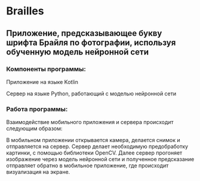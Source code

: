 # Brailles
## Приложение, предсказывающее букву шрифта Брайля по фотографии, используя обученную модель нейронной сети

### Компоненты программы:

Приложение на языке Kotlin

Сервер на языке Python, работающий с моделью нейронной сети

### Работа программы:

Взаимодействие мобильного приложения и сервера происходит следующим образом:

В мобильном приложении открывается камера, делается снимок и отправляется на сервер. Сервер делает необходимую предобработку картинки, с помощью библиотеки OpenCV. Далее сервер прогоняет изображение через модель нейронной сети и полученное предсказание отправляет обратно в мобильное приложение, где происходит визуализация на экране.

